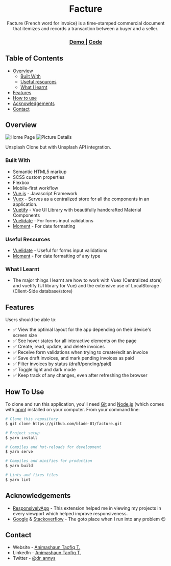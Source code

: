 <h1 align="center">Facture</h1>

<div align="center">
   Facture (French word for invoice) is a time-stamped commercial document that itemizes and records a transaction between a buyer and a seller.
</div>

<div align="center">
  <h3>
    <a href="https://facture.vercel.app/">
      Demo
    </a>
    <span> | </span>
    <a href="https://github.com/blade-01/facture">
      Code
    </a>
  </h3>
</div>

<!-- TABLE OF CONTENTS -->

## Table of Contents

- [Overview](#overview)
  - [Built With](#built-with)
  - [Useful resources](#useful-resources)
  - [What I learnt](#what-i-learnt)
- [Features](#features)
- [How to use](#how-to-use)
- [Acknowledgements](#acknowledgements)
- [Contact](#contact)

<!-- OVERVIEW -->

## Overview

![Home Page](/src/assets/img/Screenshot.png)
![Picture Details](/src/assets/img/Screenshot-details.png)

Unsplash Clone but with Unsplash API integration.


### Built With

- Semantic HTML5 markup
- SCSS custom properties
- Flexbox
- Mobile-first workflow
- [Vue.js](https://vuejs.org/) - Javascript Framework
- [Vuex](https://vuex.vuejs.org/) - Serves as a centralized store for all the components in an application.
- [Vuetify](https://vuetifyjs.com/en/) - Vue UI Library with beautifully handcrafted Material Components
- [Vuelidate](https://vuelidate.js.org/) - For forms input validations
- [Moment](https://momentjs.com/) - For date formatting

### Useful Resources

- [Vuelidate](https://vuelidate.js.org/) - Useful for forms input validations
- [Moment](https://momentjs.com/) - For date formatting of any type

### What I Learnt 

- The major things I learnt are how to work with Vuex (Centralized store) and vuetify (UI library for Vue) and the extensive use of LocalStorage (Client-Side database/store)


## Features

Users should be able to:

- ✅ View the optimal layout for the app depending on their device's screen size
- ✅ See hover states for all interactive elements on the page
- ✅ Create, read, update, and delete invoices
- ✅ Receive form validations when trying to create/edit an invoice
- ✅ Save draft invoices, and mark pending invoices as paid
- ✅ Filter invoices by status (draft/pending/paid)
- ✅ Toggle light and dark mode
- ✅ Keep track of any changes, even after refreshing the browser

## How To Use

To clone and run this application, you'll need [Git](https://git-scm.com) and [Node.js](https://nodejs.org/en/download/) (which comes with [npm](http://npmjs.com)) installed on your computer. From your command line:

```bash
# Clone this repository
$ git clone https://github.com/blade-01/facture.git

# Project setup
$ yarn install

# Compiles and hot-reloads for development
$ yarn serve

# Compiles and minifies for production
$ yarn build

# Lints and fixes files
$ yarn lint
```

## Acknowledgements

- [ResponsivelyApp](https://responsively.app) - This extension helped me in viewing my projects in every viewport which helped improve responsiveness.
- [Google](https://www.google.com/) & [Stackoverflow](https://stackoverflow.com/) - The goto place when I run into any problem 😉

## Contact

- Website - [Animashaun Taofiq T.](https://www.github.com/blade-01)
- LinkedIn - [Animashaun Taofiq T.](https://www.linkedin.com/in/animashaun-taofiq/)
- Twitter - [@dr_annys](https://www.twitter.com/dr_annys)